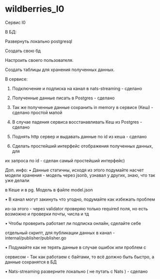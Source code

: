 # wildberries_l0

Сервис l0

В БД:

Развернуть локально postgresql

Создать свою бд

Настроить своего пользователя.

Создать таблицы для хранения полученных данных.

В сервисе:

1. Подключение и подписка на канал в nats-streaming - сделано

2. Полученные данные писать в Postgres - сделано

3. Так же полученные данные сохранить in memory в сервисе (Кеш) - сделано простой мапой

4. В случае падения сервиса восстанавливать Кеш из Postgres - сделано

5. Поднять http сервер и выдавать данные по id из кеша - сделано

6. Сделать простейший интерфейс отображения полученных данных, для

их запроса по id - сделан самый простейший интерфейс)

Доп. инфо:
• Данные статичны, исходя из этого подумайте насчет модели хранения - модель через jsonb, узнавал у других, знаю, что так уже делали

в Кеше и в pg. Модель в файле model.json

• В канал могут закинуть что угодно, подумайте как избежать проблем

из-за этого - через validator проверяю только required поля, но есть возможно и проверки почты, числа и тд

• Чтобы проверить работает ли подписка онлайн, сделайте себе

отдельный скрипт, для публикации данных в канал - internal/publisher/publisher.go

• Подумайте как не терять данные в случае ошибок или проблем с

сервисом - Так как работаем с байтами, то всё должно быть быстро, а данные сохранятся в БД

• Nats-streaming разверните локально ( не путать с Nats ) - сделано
